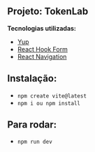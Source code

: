 ## Projeto: TokenLab

**Tecnologias utilizadas:**

- [Yup]()
- [React Hook Form]()
- [React Navigation]()

## Instalação:

- `npm create vite@latest`
- `npm i ou npm install`

## Para rodar:

- `npm run dev`